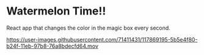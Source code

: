 # Watermelon Time!!
React app that changes the color in the magic box every second.


https://user-images.githubusercontent.com/71411431/117869195-5b5e4f80-b24f-11eb-97b8-76a8bdecfd64.mov

